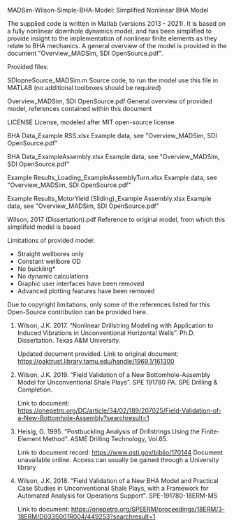 MADSim-Wilson-Simple-BHA-Model: Simplified Nonlinear BHA Model

The supplied code is written in Matlab (versions 2013 - 2021). It is based on a fully nonlinear downhole dynamics model, and 
has been simplified to provide insight to the implementation of nonlinear finite elements as they relate to BHA mechanics. A
general overview of the model is provided in the document "Overview_MADSim, SDI OpenSource.pdf".

Provided files:

SDIopneSource_MADSim.m						Source code, to run the model use this file in MATLAB (no additional toolboxes should be required)

Overview_MADSim, SDI OpenSource.pdf				General overview of provided model, references contained within this document

LICENSE								License, modeled after MIT open-source license

BHA Data_Example RSS.xlsx					Example data, see "Overview_MADSim, SDI OpenSource.pdf"

BHA Data_ExampleAssembly.xlsx					Example data, see "Overview_MADSim, SDI OpenSource.pdf"

Example Results_Loading_ExampleAssemblyTurn.xlsx		Example data, see "Overview_MADSim, SDI OpenSource.pdf"

Example Results_MotorYield (Sliding)_Example Assembly.xlsx	Example data, see "Overview_MADSim, SDI OpenSource.pdf"

Wilson, 2017 (Dissertation).pdf					Reference to original model, from which this simplifeid model is based


Limitations of provided model:
+	Straight wellbores only
+	Constant wellbore OD
+	No buckling*
+	No dynamic calculations
+	Graphic user interfaces have been removed
+	Advanced plotting features have been removed



Due to copyright limitations, only some of the references listed for this Open-Source contribution can be provided here.

1)	Wilson, J.K. 2017. “Nonlinear Drillstring Modeling with Application to Induced Vibrations in Unconventional Horizontal Wells”. Ph.D. Dissertation. Texas A&M University.
	
	Updated document provided. Link to original document: https://oaktrust.library.tamu.edu/handle/1969.1/161300

2)	Wilson, J.K. 2019. “Field Validation of a New Bottomhole-Assembly Model for Unconventional Shale Plays”. SPE 191780 PA. SPE Drilling & Completion.

	Link to document: https://onepetro.org/DC/article/34/02/189/207025/Field-Validation-of-a-New-Bottomhole-Assembly?searchresult=1

3)	Heisig, G. 1995. “Postbuckling Analysis of Drillstrings Using the Finite-Element Method”. ASME Drilling Technology, Vol.65.

	Link to document record: https://www.osti.gov/biblio/170144
	Document unavailable online. Access can usually be gained through a University library

4) 	Wilson, J.K. 2018. "Field Validation of a New BHA Model and Practical Case Studies in Unconventional Shale Plays, with a Framework for Automated Analysis for Operations Support". SPE-191780-18ERM-MS

	Link to document: https://onepetro.org/SPEERM/proceedings/18ERM/3-18ERM/D033S001R004/449253?searchresult=1
